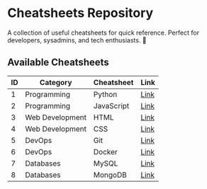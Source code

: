 # Cheatsheets Repository  
A collection of useful cheatsheets for quick reference. Perfect for developers, sysadmins, and tech enthusiasts. 🚀  

## Available Cheatsheets 

| ID  | Category            | Cheatsheet  | Link                                                                              |
|-----|---------------------|-------------|-----------------------------------------------------------------------------------|
| 1   | Programming         | Python      | [Link](https://github.com/hamid6426/cheatsheet-repo/blob/main/list/python.md)     |
| 2   | Programming         | JavaScript  | [Link](https://github.com/hamid6426/cheatsheet-repo/blob/main/list/javascript.md) |
| 3   | Web Development     | HTML        | [Link](https://github.com/hamid6426/cheatsheet-repo/blob/main/list/html.md)       |
| 4   | Web Development     | CSS         | [Link](https://github.com/hamid6426/cheatsheet-repo/blob/main/list/css.md)        |
| 5   | DevOps              | Git         | [Link](https://github.com/hamid6426/cheatsheet-repo/blob/main/list/git.md)        |
| 6   | DevOps              | Docker      | [Link](https://github.com/hamid6426/cheatsheet-repo/blob/main/list/docker.md)     |
| 7   | Databases           | MySQL       | [Link](https://github.com/hamid6426/cheatsheet-repo/blob/main/list/mysql.md)      |
| 8   | Databases           | MongoDB     | [Link](https://github.com/hamid6426/cheatsheet-repo/blob/main/list/mongodb.md)    |
